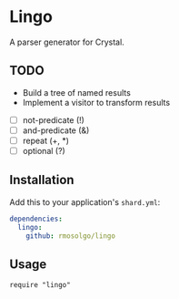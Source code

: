 # Lingo

A parser generator for Crystal.

## TODO

- Build a tree of named results
- Implement a visitor to transform results
- [ ] not-predicate (!)
- [ ] and-predicate (&)
- [ ] repeat (+, *)
- [ ] optional (?)

## Installation

Add this to your application's `shard.yml`:

```yaml
dependencies:
  lingo:
    github: rmosolgo/lingo
```

## Usage

```crystal
require "lingo"
```
